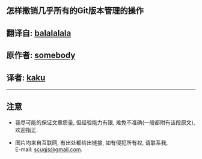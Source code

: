 ## 怎样撤销几乎所有的Git版本管理的操作

## 翻译自: [balalalala](https://google.com/)

## 原作者: [somebody](https://google.com/)

## 译者: [kaku](https://github.com/kakuchange)
---


## 注意

- 我尽可能的保证文章质量, 但经验能力有限, 难免不准确(一般都附有该段原文), 欢迎指正.

- 图片均来自互联网, 有出处都给出链接, 如有侵犯所有权, 请联系我,  
E-mail: scugjs@gmail.com.